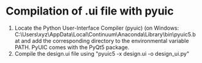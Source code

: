 # Compilation of .ui file with pyuic #

1. Locate the Python User-Interface Compiler (pyuic) (on Windows: C:\Users\xyz\AppData\Local\Continuum\Anaconda\Library\bin\pyuic5.bat and add the corresponding directory to the environmental variable PATH. PyUIC comes with the PyQt5 package.
2. Compile the design.ui file using "pyuic5 -x design.ui -o design_ui.py"
